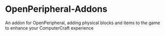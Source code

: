 OpenPeripheral-Addons
=====================

An addon for OpenPeripheral, adding physical blocks and items to the game to enhance your ComputerCraft experience
